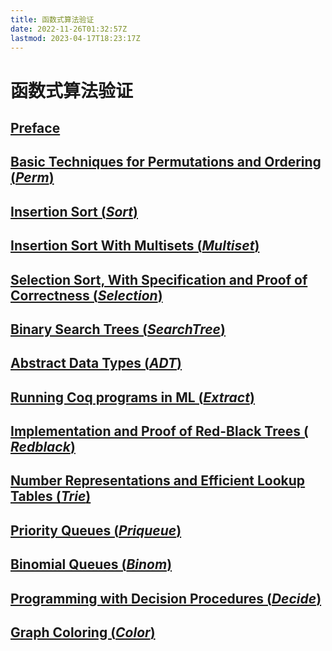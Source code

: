 ```yaml
---
title: 函数式算法验证
date: 2022-11-26T01:32:57Z
lastmod: 2023-04-17T18:23:17Z
---
```


# 函数式算法验证

## [Preface](https://coq-zh.github.io/SF-zh/vfa-current/Preface.html)

## [Basic Techniques for Permutations and Ordering    (](https://coq-zh.github.io/SF-zh/vfa-current/Perm.html)​*[Perm](https://coq-zh.github.io/SF-zh/vfa-current/Perm.html)*​[)](https://coq-zh.github.io/SF-zh/vfa-current/Perm.html)

## [Insertion Sort    (](https://coq-zh.github.io/SF-zh/vfa-current/Sort.html)​*[Sort](https://coq-zh.github.io/SF-zh/vfa-current/Sort.html)*​[)](https://coq-zh.github.io/SF-zh/vfa-current/Sort.html)

## [Insertion Sort With Multisets    (](https://coq-zh.github.io/SF-zh/vfa-current/Multiset.html)​*[Multiset](https://coq-zh.github.io/SF-zh/vfa-current/Multiset.html)*​[)](https://coq-zh.github.io/SF-zh/vfa-current/Multiset.html)

## [Selection Sort, With Specification and Proof of Correctness    (](https://coq-zh.github.io/SF-zh/vfa-current/Selection.html)​*[Selection](https://coq-zh.github.io/SF-zh/vfa-current/Selection.html)*​[)](https://coq-zh.github.io/SF-zh/vfa-current/Selection.html)

## [Binary Search Trees    (](https://coq-zh.github.io/SF-zh/vfa-current/SearchTree.html)​*[SearchTree](https://coq-zh.github.io/SF-zh/vfa-current/SearchTree.html)*​[)](https://coq-zh.github.io/SF-zh/vfa-current/SearchTree.html)

## [Abstract Data Types    (](https://coq-zh.github.io/SF-zh/vfa-current/ADT.html)​*[ADT](https://coq-zh.github.io/SF-zh/vfa-current/ADT.html)*​[)](https://coq-zh.github.io/SF-zh/vfa-current/ADT.html)

## [Running Coq programs in ML    (](https://coq-zh.github.io/SF-zh/vfa-current/Extract.html)​*[Extract](https://coq-zh.github.io/SF-zh/vfa-current/Extract.html)*​[)](https://coq-zh.github.io/SF-zh/vfa-current/Extract.html)

## [Implementation and Proof of Red-Black Trees    (](https://coq-zh.github.io/SF-zh/vfa-current/Redblack.html)​*[Redblack](https://coq-zh.github.io/SF-zh/vfa-current/Redblack.html)*​[)](https://coq-zh.github.io/SF-zh/vfa-current/Redblack.html)

## [Number Representations and Efficient Lookup Tables    (](https://coq-zh.github.io/SF-zh/vfa-current/Trie.html)​*[Trie](https://coq-zh.github.io/SF-zh/vfa-current/Trie.html)*​[)](https://coq-zh.github.io/SF-zh/vfa-current/Trie.html)

## [Priority Queues    (](https://coq-zh.github.io/SF-zh/vfa-current/Priqueue.html)​*[Priqueue](https://coq-zh.github.io/SF-zh/vfa-current/Priqueue.html)*​[)](https://coq-zh.github.io/SF-zh/vfa-current/Priqueue.html)

## [Binomial Queues    (](https://coq-zh.github.io/SF-zh/vfa-current/Binom.html)​*[Binom](https://coq-zh.github.io/SF-zh/vfa-current/Binom.html)*​[)](https://coq-zh.github.io/SF-zh/vfa-current/Binom.html)

## [Programming with Decision Procedures    (](https://coq-zh.github.io/SF-zh/vfa-current/Decide.html)​*[Decide](https://coq-zh.github.io/SF-zh/vfa-current/Decide.html)*​[)](https://coq-zh.github.io/SF-zh/vfa-current/Decide.html)

## [Graph Coloring    (](https://coq-zh.github.io/SF-zh/vfa-current/Color.html)​*[Color](https://coq-zh.github.io/SF-zh/vfa-current/Color.html)*​[)](https://coq-zh.github.io/SF-zh/vfa-current/Color.html)
